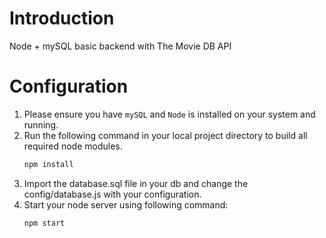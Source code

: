 # Introduction

Node + mySQL basic backend with The Movie DB API

# Configuration

1. Please ensure you have `mySQL` and `Node` is installed on your system and running.
2. Run the following command in your local project directory to build all required node modules.
   ```bash
   npm install
   ```
3. Import the database.sql file in your db and change the config/database.js with your configuration.
4. Start your node server using following command:
   ```bash
   npm start
   ```